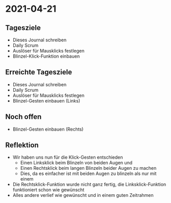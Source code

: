 # 2021-04-21
## Tagesziele
* Dieses Journal schreiben
* Daily Scrum
* Auslöser für Mausklicks festlegen
* Blinzel-Klick-Funktion einbauen
## Erreichte Tagesziele
* Dieses Journal schreiben
* Daily Scrum
* Auslöser für Mausklicks festlegen
* Blinzel-Gesten einbauen (Links)
## Noch offen
* Blinzel-Gesten einbauen (Rechts)
## Reflektion
* Wir haben uns nun für die Klick-Gesten entschieden
    * Einen Linksklick beim Blinzeln von beiden Augen und
    * Einen Rechtsklick beim langen Blinzeln beider Augen zu machen
    * Dies, da es einfacher ist mit beiden Augen zu blinzeln als nur mit einem
* Die Rechtsklick-Funktion wurde nicht ganz fertig, die Linksklick-Funktion funktioniert schon wie gewünscht
* Alles andere verlief wie gewünscht und in einem guten Zeitrahmen